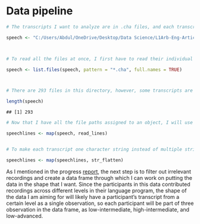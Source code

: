 
# Data pipeline

``` r
# The transcripts I want to analyze are in .cha files, and each transcript is in a separate file. In order to be able to read all the .cha files at once, I first assigned the directory that includes them to an object.

speech <- "C:/Users/Abdul/OneDrive/Desktop/Data Science/L1Arb-Eng-Articles-Analysis/Vercellotti"



# To read all the files at once, I first have to read their individual paths in a list form and assign it to an object.

speech <- list.files(speech, pattern = "*.cha", full.names = TRUE)



# There are 293 files in this directory, however, some transcripts are not the output of L1 Arabic speakers. This will be resolved very soon and will leave enough data for the analysis since the majority are Arabic speakers. It is also important to note that each participant contributed more than one recording (3-6).

length(speech)
```

    ## [1] 293

``` r
# Now that I have all the file paths assigned to an object, I will use map() to apply read_lines() on each element of the list. read_lines() essentially reads the contents of the file.

speechlines <- map(speech, read_lines)


# To make each transcript one character string instead of multiple strings, I use str_flatten() here.

speechlines <- map(speechlines, str_flatten)
```

As I mentioned in the progress [report](progress_report.md), the next
step is to filter out irrelevant recordings and create a data frame
through which I can work on putting the data in the shape that I want.
Since the participants in this data contributed recordings across
different levels in their language program, the shape of the data I am
aiming for will likely have a participant’s transcript from a certain
level as a single observation, so each participant will be part of three
observation in the data frame, as low-intermediate, high-intermediate,
and low-advanced.
